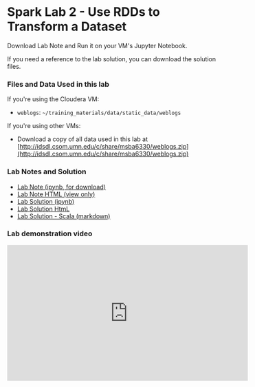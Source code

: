 # Spark Lab 2 - Use RDDs to Transform a Dataset

Download Lab Note and Run it on your VM's Jupyter Notebook. 

If you need a reference to the lab solution, you can download the solution files.

### Files and Data Used in this lab

If you're using the Cloudera VM:

- `weblogs`: `~/training_materials/data/static_data/weblogs`

If you're using other VMs:

- Download a copy of all data used in this lab at [http://idsdl.csom.umn.edu/c/share/msba6330/weblogs.zip](http://idsdl.csom.umn.edu/c/share/msba6330/weblogs.zip)

### Lab Notes and Solution

- [Lab Note (ipynb, for download)](sparklab2.ipynb)
- [Lab Note HTML (view only)](sparklab2.html)
- [Lab Solution (ipynb)](sparklab2-solution.ipynb)
- [Lab Solution HtmL](sparklab2-solution.html)
- [Lab Solution - Scala (markdown)](sparklab2-scala-solution.md)

### Lab demonstration video

<iframe width="560" height="315" src="https://www.youtube.com/embed/-YUyiAvVwxs" frameborder="0" allow="autoplay; encrypted-media" allowfullscreen></iframe>

